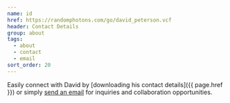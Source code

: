 ```yaml
---
name: id
href: https://randomphotons.com/go/david_peterson.vcf
header: Contact Details
group: about
tags:
  - about
  - contact
  - email
sort_order: 20
---
```

Easily connect with David by [downloading his contact details]({{ page.href }}) or simply [send an email](mailto:productions@randomphotons.com) for inquiries and collaboration opportunities.
